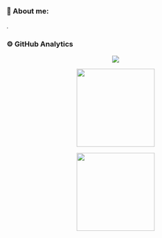 ### 📘 About me:

<p align="left">.</p>
  
</div>

### ⚙️ GitHub Analytics
<p align='center'><img widht="100%" src="https://streak-stats.demolab.com?user=AleKK31&date_format=j%20M%5B%20Y%5D&border=1b98ff&ring=D8D9DA&fire=D8D9DA&stroke=D8D9DA&background=0D1117&currStreakNum=D8D9DA&sideNums=1b98ff&currStreakLabel=1b98ff&sideLabels=D8D9DA&dates=D8D9DA&card_width=800"/></p>
<p align='center'> <img height="180em" src="https://github-readme-stats.vercel.app/api?username=AleKK31&show_icons=true&theme=github_dark&include_all_commits=true&count_private=true&&border_color=1b98ff&text_color=fff&title_color=fff&icon_color=1b98ff&card_width=700"/></p>
<p align='center'> <img height="180em" src="https://github-readme-stats.vercel.app/api/top-langs/?username=AleKK31&layout=compact&langs_count=8&theme=github_dark&border_color=1b98ff&text_color=fff&title_color=fff&icon_color=1b98ff&&hide=css,c&card_width=400"/></p>
